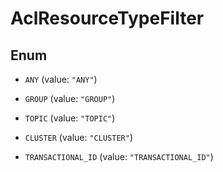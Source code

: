 

# AclResourceTypeFilter

## Enum


* `ANY` (value: `"ANY"`)

* `GROUP` (value: `"GROUP"`)

* `TOPIC` (value: `"TOPIC"`)

* `CLUSTER` (value: `"CLUSTER"`)

* `TRANSACTIONAL_ID` (value: `"TRANSACTIONAL_ID"`)



